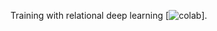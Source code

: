 Training with relational deep learning [![colab](https://colab.research.google.com/drive/1wuTNJlTqRJPLVDJRfxyP0gJquhFY9xFS?usp=sharing)].
